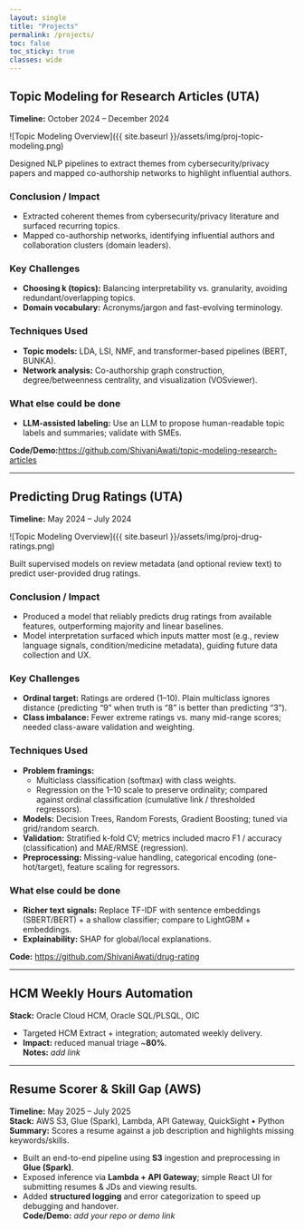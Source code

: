 ```yaml
---
layout: single
title: "Projects"
permalink: /projects/
toc: false
toc_sticky: true
classes: wide
---
```


## Topic Modeling for Research Articles (UTA)
**Timeline:** October 2024 – December 2024  

![Topic Modeling Overview]({{ site.baseurl }}/assets/img/proj-topic-modeling.png)

Designed NLP pipelines to extract themes from cybersecurity/privacy papers and mapped co-authorship networks to highlight influential authors.

### Conclusion / Impact
- Extracted coherent themes from cybersecurity/privacy literature and surfaced recurring topics.
- Mapped co-authorship networks, identifying influential authors and collaboration clusters (domain leaders).

### Key Challenges
- **Choosing k (topics):** Balancing interpretability vs. granularity, avoiding redundant/overlapping topics.
- **Domain vocabulary:** Acronyms/jargon and fast-evolving terminology.

### Techniques Used
- **Topic models:** LDA, LSI, NMF, and transformer-based pipelines (BERT, BUNKA).
- **Network analysis:** Co-authorship graph construction, degree/betweenness centrality, and visualization (VOSviewer).

### What else could be done
- **LLM-assisted labeling:** Use an LLM to propose human-readable topic labels and summaries; validate with SMEs.

**Code/Demo:**<https://github.com/ShivaniAwati/topic-modeling-research-articles>

---

## Predicting Drug Ratings (UTA)
**Timeline:** May 2024 – July 2024  

![Topic Modeling Overview]({{ site.baseurl }}/assets/img/proj-drug-ratings.png)

Built supervised models on review metadata (and optional review text) to predict user-provided drug ratings.

### Conclusion / Impact
- Produced a model that reliably predicts drug ratings from available features, outperforming majority and linear baselines.
- Model interpretation surfaced which inputs matter most (e.g., review language signals, condition/medicine metadata), guiding future data collection and UX.

### Key Challenges
- **Ordinal target:** Ratings are ordered (1–10). Plain multiclass ignores distance (predicting “9” when truth is “8” is better than predicting “3”).
- **Class imbalance:** Fewer extreme ratings vs. many mid-range scores; needed class-aware validation and weighting.

### Techniques Used
- **Problem framings:**
  - Multiclass classification (softmax) with class weights.
  - Regression on the 1–10 scale to preserve ordinality; compared against ordinal classification (cumulative link / thresholded regressors).
- **Models:** Decision Trees, Random Forests, Gradient Boosting; tuned via grid/random search.
- **Validation:** Stratified k-fold CV; metrics included macro F1 / accuracy (classification) and MAE/RMSE (regression).
- **Preprocessing:** Missing-value handling, categorical encoding (one-hot/target), feature scaling for regressors.

### What else could be done
- **Richer text signals:** Replace TF-IDF with sentence embeddings (SBERT/BERT) + a shallow classifier; compare to LightGBM + embeddings.
- **Explainability:** SHAP for global/local explanations.

**Code:** <https://github.com/ShivaniAwati/drug-rating>


---

## HCM Weekly Hours Automation
**Stack:** Oracle Cloud HCM, Oracle SQL/PLSQL, OIC  
- Targeted HCM Extract + integration; automated weekly delivery.  
- **Impact:** reduced manual triage ~**80%**.  
**Notes:** *add link*

---

## Resume Scorer & Skill Gap (AWS)
**Timeline:** May 2025 – July 2025  
**Stack:** AWS S3, Glue (Spark), Lambda, API Gateway, QuickSight • Python  
**Summary:** Scores a resume against a job description and highlights missing keywords/skills.  
- Built an end-to-end pipeline using **S3** ingestion and preprocessing in **Glue (Spark)**.  
- Exposed inference via **Lambda + API Gateway**; simple React UI for submitting resumes & JDs and viewing results.  
- Added **structured logging** and error categorization to speed up debugging and handover.  
**Code/Demo:** *add your repo or demo link*
